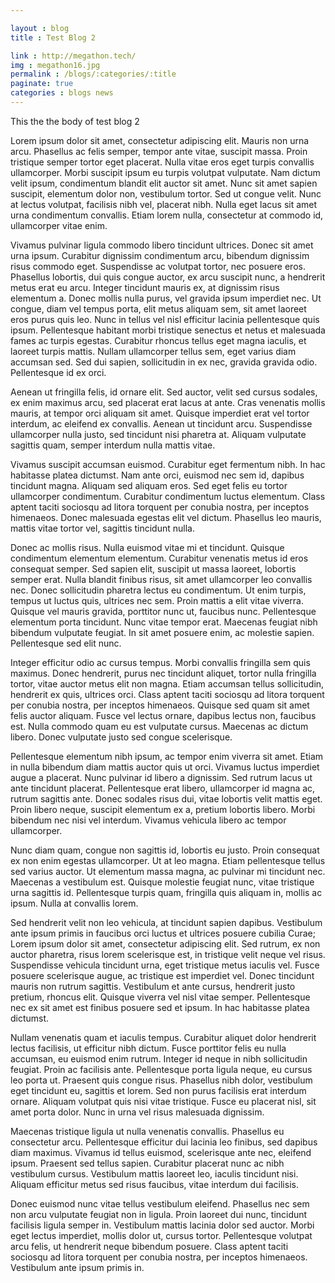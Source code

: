```yaml
---

layout : blog
title : Test Blog 2

link : http://megathon.tech/
img : megathon16.jpg
permalink : /blogs/:categories/:title
paginate: true
categories : blogs news
---
```


This the the body of test blog 2



Lorem ipsum dolor sit amet, consectetur adipiscing elit. Mauris non urna arcu. Phasellus ac felis semper, tempor ante vitae, suscipit massa. Proin tristique semper tortor eget placerat. Nulla vitae eros eget turpis convallis ullamcorper. Morbi suscipit ipsum eu turpis volutpat vulputate. Nam dictum velit ipsum, condimentum blandit elit auctor sit amet. Nunc sit amet sapien suscipit, elementum dolor non, vestibulum tortor. Sed ut congue velit. Nunc at lectus volutpat, facilisis nibh vel, placerat nibh. Nulla eget lacus sit amet urna condimentum convallis. Etiam lorem nulla, consectetur at commodo id, ullamcorper vitae enim.

Vivamus pulvinar ligula commodo libero tincidunt ultrices. Donec sit amet urna ipsum. Curabitur dignissim condimentum arcu, bibendum dignissim risus commodo eget. Suspendisse ac volutpat tortor, nec posuere eros. Phasellus lobortis, dui quis congue auctor, ex arcu suscipit nunc, a hendrerit metus erat eu arcu. Integer tincidunt mauris ex, at dignissim risus elementum a. Donec mollis nulla purus, vel gravida ipsum imperdiet nec. Ut congue, diam vel tempus porta, elit metus aliquam sem, sit amet laoreet eros purus quis leo. Nunc in tellus vel nisl efficitur lacinia pellentesque quis ipsum. Pellentesque habitant morbi tristique senectus et netus et malesuada fames ac turpis egestas. Curabitur rhoncus tellus eget magna iaculis, et laoreet turpis mattis. Nullam ullamcorper tellus sem, eget varius diam accumsan sed. Sed dui sapien, sollicitudin in ex nec, gravida gravida odio. Pellentesque id ex orci.

Aenean ut fringilla felis, id ornare elit. Sed auctor, velit sed cursus sodales, ex enim maximus arcu, sed placerat erat lacus at ante. Cras venenatis mollis mauris, at tempor orci aliquam sit amet. Quisque imperdiet erat vel tortor interdum, ac eleifend ex convallis. Aenean ut tincidunt arcu. Suspendisse ullamcorper nulla justo, sed tincidunt nisi pharetra at. Aliquam vulputate sagittis quam, semper interdum nulla mattis vitae.

Vivamus suscipit accumsan euismod. Curabitur eget fermentum nibh. In hac habitasse platea dictumst. Nam ante orci, euismod nec sem id, dapibus tincidunt magna. Aliquam sed aliquam eros. Sed eget felis eu tortor ullamcorper condimentum. Curabitur condimentum luctus elementum. Class aptent taciti sociosqu ad litora torquent per conubia nostra, per inceptos himenaeos. Donec malesuada egestas elit vel dictum. Phasellus leo mauris, mattis vitae tortor vel, sagittis tincidunt nulla.

Donec ac mollis risus. Nulla euismod vitae mi et tincidunt. Quisque condimentum elementum elementum. Curabitur venenatis metus id eros consequat semper. Sed sapien elit, suscipit ut massa laoreet, lobortis semper erat. Nulla blandit finibus risus, sit amet ullamcorper leo convallis nec. Donec sollicitudin pharetra lectus eu condimentum. Ut enim turpis, tempus ut luctus quis, ultrices nec sem. Proin mattis a elit vitae viverra. Quisque vel mauris gravida, porttitor nunc ut, faucibus nunc. Pellentesque elementum porta tincidunt. Nunc vitae tempor erat. Maecenas feugiat nibh bibendum vulputate feugiat. In sit amet posuere enim, ac molestie sapien. Pellentesque sed elit nunc.

Integer efficitur odio ac cursus tempus. Morbi convallis fringilla sem quis maximus. Donec hendrerit, purus nec tincidunt aliquet, tortor nulla fringilla tortor, vitae auctor metus elit non magna. Etiam accumsan tellus sollicitudin, hendrerit ex quis, ultrices orci. Class aptent taciti sociosqu ad litora torquent per conubia nostra, per inceptos himenaeos. Quisque sed quam sit amet felis auctor aliquam. Fusce vel lectus ornare, dapibus lectus non, faucibus est. Nulla commodo quam eu est vulputate cursus. Maecenas ac dictum libero. Donec vulputate justo sed congue scelerisque.

Pellentesque elementum nibh ipsum, ac tempor enim viverra sit amet. Etiam in nulla bibendum diam mattis auctor quis ut orci. Vivamus luctus imperdiet augue a placerat. Nunc pulvinar id libero a dignissim. Sed rutrum lacus ut ante tincidunt placerat. Pellentesque erat libero, ullamcorper id magna ac, rutrum sagittis ante. Donec sodales risus dui, vitae lobortis velit mattis eget. Proin libero neque, suscipit elementum ex a, pretium lobortis libero. Morbi bibendum nec nisi vel interdum. Vivamus vehicula libero ac tempor ullamcorper.

Nunc diam quam, congue non sagittis id, lobortis eu justo. Proin consequat ex non enim egestas ullamcorper. Ut at leo magna. Etiam pellentesque tellus sed varius auctor. Ut elementum massa magna, ac pulvinar mi tincidunt nec. Maecenas a vestibulum est. Quisque molestie feugiat nunc, vitae tristique urna sagittis id. Pellentesque turpis quam, fringilla quis aliquam in, mollis ac ipsum. Nulla at convallis lorem.

Sed hendrerit velit non leo vehicula, at tincidunt sapien dapibus. Vestibulum ante ipsum primis in faucibus orci luctus et ultrices posuere cubilia Curae; Lorem ipsum dolor sit amet, consectetur adipiscing elit. Sed rutrum, ex non auctor pharetra, risus lorem scelerisque est, in tristique velit neque vel risus. Suspendisse vehicula tincidunt urna, eget tristique metus iaculis vel. Fusce posuere scelerisque augue, ac tristique est imperdiet vel. Donec tincidunt mauris non rutrum sagittis. Vestibulum et ante cursus, hendrerit justo pretium, rhoncus elit. Quisque viverra vel nisl vitae semper. Pellentesque nec ex sit amet est finibus posuere sed et ipsum. In hac habitasse platea dictumst.

Nullam venenatis quam et iaculis tempus. Curabitur aliquet dolor hendrerit lectus facilisis, ut efficitur nibh dictum. Fusce porttitor felis eu nulla accumsan, eu euismod enim rutrum. Integer id neque in nibh sollicitudin feugiat. Proin ac facilisis ante. Pellentesque porta ligula neque, eu cursus leo porta ut. Praesent quis congue risus. Phasellus nibh dolor, vestibulum eget tincidunt eu, sagittis et lorem. Sed non purus facilisis erat interdum ornare. Aliquam volutpat quis nisi vitae tristique. Fusce eu placerat nisl, sit amet porta dolor. Nunc in urna vel risus malesuada dignissim.

Maecenas tristique ligula ut nulla venenatis convallis. Phasellus eu consectetur arcu. Pellentesque efficitur dui lacinia leo finibus, sed dapibus diam maximus. Vivamus id tellus euismod, scelerisque ante nec, eleifend ipsum. Praesent sed tellus sapien. Curabitur placerat nunc ac nibh vestibulum cursus. Vestibulum mattis laoreet leo, iaculis tincidunt nisi. Aliquam efficitur metus sed risus faucibus, vitae interdum dui facilisis.

Donec euismod nunc vitae tellus vestibulum eleifend. Phasellus nec sem non arcu vulputate feugiat non in ligula. Proin laoreet dui nunc, tincidunt facilisis ligula semper in. Vestibulum mattis lacinia dolor sed auctor. Morbi eget lectus imperdiet, mollis dolor ut, cursus tortor. Pellentesque volutpat arcu felis, ut hendrerit neque bibendum posuere. Class aptent taciti sociosqu ad litora torquent per conubia nostra, per inceptos himenaeos. Vestibulum ante ipsum primis in. 
